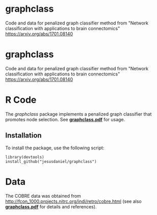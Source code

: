 # graphclass

Code and data for penalized graph classifier method from "Network classification with applications to brain connectomics" https://arxiv.org/abs/1701.08140


# graphclass

Code and data for penalized graph classifier method from "Network classification with applications to brain connectomics" https://arxiv.org/abs/1701.08140

# R Code

The *graphclass* package implements a penalized graph classifier that promotes node selection. See [**graphclass.pdf**](https://github.com/jesusdaniel/graphclass/blob/master/graphclass.pdf) for usage.

## Installation
To install the package, use the following script:

```
library(devtools)
install_github("jesusdaniel/graphclass")
```

# Data

The COBRE data was obtained from http://fcon_1000.projects.nitrc.org/indi/retro/cobre.html (see also [**graphclass.pdf**](https://github.com/jesusdaniel/graphclass/blob/master/graphclass.pdf) for details and references).
